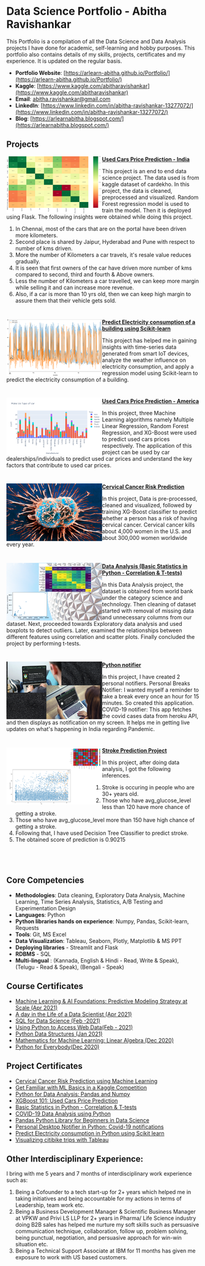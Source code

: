 # Data Science Portfolio - Abitha Ravishankar
This Portfolio is a compilation of all the Data Science and Data Analysis projects I have done for academic, self-learning and hobby purposes. This portfolio also contains details of my  skills, projects, certificates and my experience. It is updated on the regular basis.

- **Portfolio Website**: [https://arlearn-abitha.github.io/Portfolio/](https://arlearn-abitha.github.io/Portfolio/)
- **Kaggle**: [https://www.kaggle.com/abitharavishankar](https://www.kaggle.com/abitharavishankar)
- **Email**: [abitha.ravishankar@gmail.com](abitha.ravishankar@gmail.com)
- **LinkedIn**: [https://www.linkedin.com/in/abitha-ravishankar-13277072/](https://www.linkedin.com/in/abitha-ravishankar-13277072/)
- **Blog**: [https://arlearnabitha.blogspot.com/](https://arlearnabitha.blogspot.com/)


 ## Projects


<img align="left" width="250" height="150" src="https://github.com/arlearn-abitha/Portfolio/blob/master/Images/Used%20car%20price%20prediction%20-%20krish.png"> **[Used Cars Price Prediction - India](https://github.com/arlearn-abitha/Data-Science-Projects/tree/main/End%20to%20end%20data%20science%20project%20-%20Used%20car%20price%20prediction)**

This project is an end to end data science project. The data used is from kaggle dataset of cardekho. In this project, the data is cleaned, preprocessed and visualized. Random Forest regression model is used to train the model. Then it is deployed using Flask. The following insights were obtained while doing this project.
1. In Chennai, most of the cars that are on the portal have been driven more kilometers. 
2. Second place is shared by Jaipur, Hyderabad and Pune with respect to number of kms driven. 
3. More the number of Kilometers a car travels, it's resale value reduces gradually. 
4. It is seen that first owners of the car have driven more number of kms compared to second, third and fourth & Above owners.
5. Less the number of Kilometers a car travelled, we can keep more margin while selling it and can increase more revenue. 
6. Also, if a car is more than 10 yrs old, then we can keep high margin to assure them that their vehicle gets sold.

#


<img align="left" width="250" height="150" src="https://github.com/arlearn-abitha/Portfolio/blob/master/Images/Predict%20Electric%20consumption.png"> **[Predict Electricity consumption of a building using Scikit-learn](https://github.com/arlearn-abitha/Data-Science-Projects/tree/main/K-Neighbor%20Regressor%20algorithm%20to%20predict%20electricity%20consumption)**

This project has helped me in gaining insights with time-series data generated from smart IoT devices, analyze the weather influence on electricity consumption, and apply a regression model using Scikit-learn to predict the electricity consumption of a building. 

#

<img align="left" width="250" height="150" src="https://github.com/arlearn-abitha/Portfolio/blob/master/Images/Used%20cars%20price%20predict.png"> **[Used Cars Price Prediction - America](https://github.com/arlearn-abitha/Data-Science-Projects/tree/main/XGBoost_101_Used_cars_price_prediction)**

In this project, three Machine Learning algorithms namely Multiple Linear Regression, Random Forest Regression, and XG-Boost were used to predict used cars prices respectively. The application of this project can be used by car dealerships/individuals to predict used car prices and understand the key factors that contribute to used car prices.

#

<img align="left" width="250" height="150" src="https://github.com/arlearn-abitha/Portfolio/blob/master/Images/Cervical-Cancer.jpg"> **[Cervical Cancer Risk Prediction](https://github.com/arlearn-abitha/Data-Science-Projects/tree/main/XGBoost_algorithm_to_predict_Cervical_cancer_risk)**
 
In this project, Data is pre-processed, cleaned and visualized, followed by training XG-Boost classifier to predict whether a person has a risk of having cervical cancer. Cervical cancer kills about 4,000 women in the U.S. and about 300,000 women worldwide every year. 

#

<img align="left" width="250" height="150" src="https://github.com/arlearn-abitha/Portfolio/blob/master/images/fulls/05.png"> **[Data Analysis (Basic Statistics in Python - Correlation & T-tests)](https://github.com/arlearn-abitha/Data-Science-Projects/tree/main/Data%20Analysis%20Mini%20projects/Data%20Analysis%20based%20on%20(corr%20%26%20t-test))**
 
In this Data Analysis project, the dataset is obtained from world bank under the category science and technology. Then cleaning of dataset started with removal of missing data and unnecessary columns from our dataset. Next, proceeded towards Exploratory data analysis and used boxplots to detect outliers. Later, examined the relationships between different features using correlation and scatter plots. Finally concluded the project by performing t-tests. 

#

<img align="left" width="250" height="150" src="https://github.com/arlearn-abitha/Portfolio/blob/master/images/fulls/06.png"> **[Python notifier](https://github.com/arlearn-abitha/Data-Science-Projects/tree/main/Python%20personal%20notification%20projects)**
 
In this project, I have created 2 personal notifiers.
Personal Breaks Notifier: I wanted myself a reminder to take a break every once an hour for 15 minutes. So created this application.</br>
COVID-19 notifier: This app fetches the covid cases data from heroku API, and then displays as notification on my screen. It helps me in getting live updates on what's happening in India regarding Pandemic. 

#

<img align="left" width="250" height="150" src="https://github.com/arlearn-abitha/Portfolio/blob/master/Images/stroke_predict.png"> **[Stroke Prediction Project](https://github.com/arlearn-abitha/Data-Science-Projects/tree/main/Stroke%20Prediction%20Project)**
 
In this project, after doing data analysis, I got the following inferences. 
1. Stroke is occuring in people who are 30+ years old. 
2. Those who have avg_glucose_level less than 120 have more chance of getting a stroke. 
3. Those who have avg_glucose_level more than 150 have high chance of getting a stroke. 
4. Following that, I have used Decision Tree Classifier to predict stroke. 
5. The obtained score of prediction is 0.90215

#

<br />
 
## Core Competencies

- **Methodologies**: Data cleaning, Exploratory Data Analysis, Machine Learning, Time Series Analysis, Statistics, A/B Testing and Experimentation Design
- **Languages**: Python
- **Python libraries hands on experience**: Numpy, Pandas, Scikit-learn, Requests
- **Tools**: Git, MS Excel
- **Data Visualization**: Tableau, Seaborn, Plotly, Matplotlib & MS PPT
- **Deploying libraries** - Streamlit and Flask
- **RDBMS** - SQL
- **Multi-lingual** : (Kannada, English & Hindi - Read, Write & Speak), (Telugu - Read & Speak), (Bengali - Speak)

## Course Certificates

- [Machine Learning & AI Foundations: Predictive Modeling Strategy at Scale (Apr 2021)](https://github.com/arlearn-abitha/Portfolio/blob/master/Certificates/CertificateOfCompletion_Machine%20Learning%20and%20AI%20Foundations%20Predictive%20Modeling%20Strategy%20at%20Scale.pdf)
- [A day in the Life of a Data Scientist (Apr 2021)](https://github.com/arlearn-abitha/Portfolio/blob/master/Certificates/CertificateOfCompletion_A%20Day%20In%20The%20Life%20of%20a%20Data%20Scientist.pdf)
- [SQL for Data Science (Feb -2021)](https://github.com/arlearn-abitha/Portfolio/blob/master/Certificates/Coursera%20FK648EZDWFLU.pdf)
- [Using Python to Access Web Data(Feb - 2021)](https://github.com/arlearn-abitha/Portfolio/blob/master/Certificates/Coursera%20X4WLRTQMUYY2.pdf)
- [Python Data Structures (Jan 2021)](https://github.com/arlearn-abitha/Portfolio/blob/master/Certificates/Coursera%20HJ5Q2FHR3BDY.pdf)
- [Mathematics for Machine Learning: Linear Algebra (Dec 2020)](https://github.com/arlearn-abitha/Portfolio/blob/master/Certificates/Coursera%207AZPVGHA4KU7.pdf)
- [Python for Everybody(Dec 2020)](https://github.com/arlearn-abitha/Portfolio/blob/master/Certificates/Coursera%20KWYYZNXASAQD.pdf)

## Project Certificates

- [Cervical Cancer Risk Prediction using Machine Learning](https://github.com/arlearn-abitha/Portfolio/blob/master/Certificates/Coursera%20YYY8FEZ6Z8RK.pdf)
- [Get Familiar with ML Basics in a Kaggle Competition](https://github.com/arlearn-abitha/Portfolio/blob/master/Certificates/Coursera%20G956ANQ85KWM.pdf)
- [Python for Data Analysis: Pandas and Numpy](https://github.com/arlearn-abitha/Portfolio/blob/master/Certificates/Coursera%203S5HEHWLXEPY.pdf)
- [XGBoost 101: Used Cars Price Prediction](https://github.com/arlearn-abitha/Portfolio/blob/master/Certificates/Coursera%20C53ARLKWA2VZ.pdf)
- [Basic Statistics in Python - Correlation & T-tests](https://github.com/arlearn-abitha/Portfolio/blob/master/Certificates/Coursera%20GATZN5WML586.pdf)
- [COVID-19 Data Analysis using Python](https://github.com/arlearn-abitha/Portfolio/blob/master/Certificates/Coursera%20YUZ32LVHJNM9.pdf)
- [Pandas Python Library for Beginners in Data Science](https://github.com/arlearn-abitha/Portfolio/blob/master/Certificates/Coursera%20MHTPK37697WJ.pdf)
- [Personal Desktop Notifier in Python: Covid-19 notifications](https://github.com/arlearn-abitha/Portfolio/blob/master/Certificates/Coursera%20S6YJJLVKP3A7.pdf)
- [Predict Electricity consumption in Python using Scikit learn](https://github.com/arlearn-abitha/Portfolio/blob/master/Certificates/Coursera%209GEX2W7VC858.pdf)
- [Visualizing citibike trips with Tableau ](https://github.com/arlearn-abitha/Portfolio/blob/master/Certificates/Coursera%20AJFLPQXVCULJ.pdf)

## Other Interdisciplinary Experience:

I bring with me 5 years and 7 months of interdisciplinary work experience such as:
1. Being a Cofounder to a tech start-up for 2+ years which helped me in taking initiatives and being accountable for my actions in terms of Leadership, team work etc.
2. Being a Business Development Manager & Scientific Business Manager at VPKW and Privi LS LLP for 2+ years in Pharma/ Life Science industry doing B2B sales has helped me nurture my soft skills such as persuasive communication technique, collaboration, follow up, problem solving, being punctual, negotiation, and persuasive approach for win-win situation etc. 
3. Being a Technical Support Associate at IBM for 11 months has given me exposure to work with US based customers.
